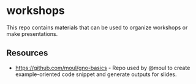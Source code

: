 # workshops

This repo contains materials that can be used to organize workshops or make presentations.

## Resources

* https://github.com/moul/gno-basics - Repo used by @moul to create example-oriented code snippet and generate outputs for slides.
